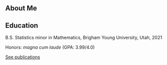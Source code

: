 ## About Me

## Education

B.S. Statistics minor in Mathematics, Brigham Young University, Utah, 2021

Honors: *magna cum laude* (GPA: 3.99/4.0)


<a href="./publications">See publications</a>
